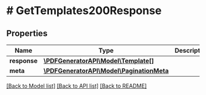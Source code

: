 # # GetTemplates200Response

## Properties

Name | Type | Description | Notes
------------ | ------------- | ------------- | -------------
**response** | [**\PDFGeneratorAPI\Model\Template[]**](Template.md) |  | [optional]
**meta** | [**\PDFGeneratorAPI\Model\PaginationMeta**](PaginationMeta.md) |  | [optional]

[[Back to Model list]](../../README.md#models) [[Back to API list]](../../README.md#endpoints) [[Back to README]](../../README.md)
